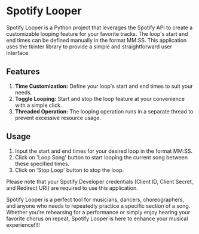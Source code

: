 # Spotify Looper

Spotify Looper is a Python project that leverages the Spotify API to create a customizable looping feature for your favorite tracks. The loop's start and end times can be defined manually in the format MM:SS. This application uses the tkinter library to provide a simple and straightforward user interface.

## Features

1. **Time Customization:** Define your loop's start and end times to suit your needs.
2. **Toggle Looping:** Start and stop the loop feature at your convenience with a simple click.
3. **Threaded Operation:** The looping operation runs in a separate thread to prevent excessive resource usage.

## Usage

1. Input the start and end times for your desired loop in the format MM:SS.
2. Click on 'Loop Song' button to start looping the current song between these specified times.
3. Click on 'Stop Loop' button to stop the loop.

Please note that your Spotify Developer credentials (Client ID, Client Secret, and Redirect URI) are required to use this application.

Spotify Looper is a perfect tool for musicians, dancers, choreographers, and anyone who needs to repeatedly practice a specific section of a song. Whether you're rehearsing for a performance or simply enjoy hearing your favorite chorus on repeat, Spotify Looper is here to enhance your musical experience!!!!
